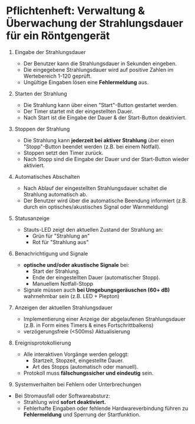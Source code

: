 # Pflichtenheft: Verwaltung & Überwachung der Strahlungsdauer für ein Röntgengerät

1. Eingabe der Strahlungsdauer
   - Der Benutzer kann die Strahlungsdauer in Sekunden eingeben.
   - Die eingegebene Strahlungsdauer wird auf positive Zahlen im Wertebereich 1-120 geprüft.
   - Ungültige Eingaben lösen eine **Fehlermeldung** aus.
2. Starten der Strahlung
   - Die Strahlung kann über einen "Start"-Button gestartet werden.
   - Der Timer startet mit der eingestellten Dauer.
   - Nach Start ist die Eingabe der Dauer & der Start-Button deaktiviert.
3. Stoppen der Strahlung
   - Die Strahlung kann **jederzeit bei aktiver Strahlung** über einen "Stopp"-Button beendet werden (z.B. bei einem Notfall).
   - Stoppen setzt den Timer zurück.
   - Nach Stopp sind die Eingabe der Dauer und der Start-Button wieder aktiviert.
4. Automatisches Abschalten
   - Nach Ablauf der eingestellten Strahlungsdauer schaltet die Strahlung automatisch ab.
   - Der Benutzer wird über die automatische Beendung informiert (z.B. durch ein optisches/akustisches Signal oder Warnmeldung)
5. Statusanzeige
   - Stauts-LED zeigt den aktuellen Zustand der Strahlung an:
     - Grün für "Strahlung an"
     - Rot für "Strahlung aus"
6. Benachrichtigung und Signale
   - **optische und/oder akustische Signale** bei:
      - Start der Strahlung.
      - Ende der eingestellten Dauer (automatischer Stopp).
      - Manuellem Notfall-Stopp
   - Signale müssen auch **bei Umgebungsgeräuschen (60+ dB)** wahrnehmbar sein (z.B. LED + Piepton)
      
8. Anzeigen der aktuellen Strahlungsdauer
   - Implementierung einer Anzeige der abgelaufenen Strahlungsdauer (z.B. in Form eines Timers & eines Fortschrittbalkens)
   - verzögerungsfreie (<500ms) Aktualisierung 
9. Ereignisprotokollierung
   - Alle interaktiven Vorgänge werden geloggt:
     - Startzeit, Stopzeit, eingestellte Dauer.
     - Art des Stopps (automatisch oder manuell).
   - Protokoll muss **fälschungssicher und eindeutig** sein.
10. Systemverhalten bei Fehlern oder Unterbrechungen
   - Bei Stromausfall oder Softwareabsturz:
     - Strahlung wird **sofort deaktiviert.**
     - Fehlerhafte Eingaben oder fehlende Hardwareverbindung führen zu **Fehlermeldung** und Sperrung der Startfunktion.
